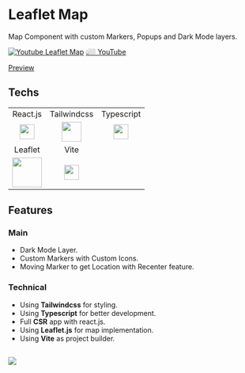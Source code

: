 # Leaflet Map

Map Component with custom Markers, Popups and Dark Mode layers.

[![Youtube Leaflet Map](https://i.postimg.cc/x1y04fJm/thum.png)](https://www.youtube.com/watch?v=3C_s7XclLNA)
[👆🏼 YouTube](https://www.youtube.com/watch?v=3C_s7XclLNA)

[Preview](https://ariyanmlzm.github.io/react-leaflet/)

## Techs

<table>
  <tr align="center">
    <td>React.js</td>
    <td>Tailwindcss</td>
    <td>Typescript</td>
  </tr>
  <tr align="center">
    <td><img src="https://i.postimg.cc/7LR71cSh/react.png" width="30px" /></td>
    <td><img  src="https://i.postimg.cc/3NTknHN8/tailwind.png" width="40px"/></td>
    <td><img src="https://i.postimg.cc/wjnzcgSY/ts.png" width="30px" /></td>
  </tr>
  <tr align="center">
    <td>Leaflet</td>
    <td>Vite</td>
    <td></td>
  </tr>
  <tr align="center">
    <td><img src="https://i.postimg.cc/C5XxXkzm/leaflet.png" width="60px" /></td>
    <td><img  src="https://i.postimg.cc/W1zX0WDB/vite.png" width="30px"/></td>
    <td></td>
  </tr>
</table>

## Features

### Main

- Dark Mode Layer.
- Custom Markers with Custom Icons.
- Moving Marker to get Location with Recenter feature.

### Technical

- Using **Tailwindcss** for styling.
- Using **Typescript** for better development.
- Full **CSR** app with react.js.
- Using **Leaflet.js** for map implementation.
- Using **Vite** as project builder.

##

[![](https://i.postimg.cc/pTq6WPjr/card.png)](https://github.com/AriyanMLZM)
